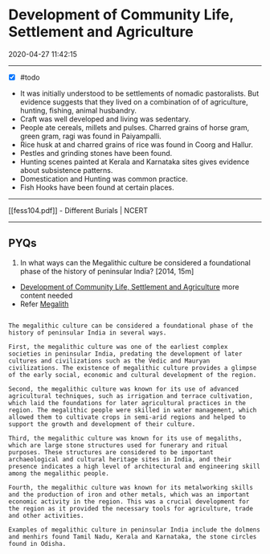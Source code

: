 # Development of Community Life, Settlement and Agriculture

2020-04-27 11:42:15

---

- [x] #todo
- It was initially understood to be settlements of nomadic pastoralists. But evidence suggests that they lived on a combination of of agriculture, hunting, fishing, animal husbandry.
- Craft was well developed and living was sedentary.
- People ate cereals, millets and pulses. Charred grains of horse gram, green gram, ragi was found in Paiyampalli.
- Rice husk at and charred grains of rice was found in Coorg and Hallur.
- Pestles and grinding stones have been found.
- Hunting scenes painted at Kerala and Karnataka sites gives evidence about subsistence patterns.
- Domestication and Hunting was common practice.
- Fish Hooks have been found at certain places.

---

[[fess104.pdf]] - Different Burials | NCERT

---

## PYQs

1. In what ways can the Megalithic culture be considered a foundational phase of the history of peninsular India? [2014, 15m]
- [Development of Community Life, Settlement and Agriculture](onenote:[[Development]]%20of%20Community%20Life,%20Settlement%20and%20Agriculture&section-id={B8B19AAA-7349-4B9E-8667-DD2BA2EDC05C}&page-id={1D2F609C-2E98-40A5-BD13-5F8E03E88996}&end&base-path=https://d.docs.live.net/bbc8be5bd337910c/Documents/History%20Optional/Ancient%20History/Part%20I/Megalithic%20Culture.one) more content needed
- Refer [Megalith](onenote:....Things%20to%20Note.one#Megalith&section-id={DFAC8016-FF28-45C2-BD61-9F262527F659}&page-id={1DC85863-04B6-43AF-8D4E-EBB7C9599E7A}&end&base-path=https://d.docs.live.net/bbc8be5bd337910c/Documents/History%20Optional)

```ad-Answer

The megalithic culture can be considered a foundational phase of the history of peninsular India in several ways.

First, the megalithic culture was one of the earliest complex societies in peninsular India, predating the development of later cultures and civilizations such as the Vedic and Mauryan civilizations. The existence of megalithic culture provides a glimpse of the early social, economic and cultural development of the region.

Second, the megalithic culture was known for its use of advanced agricultural techniques, such as irrigation and terrace cultivation, which laid the foundations for later agricultural practices in the region. The megalithic people were skilled in water management, which allowed them to cultivate crops in semi-arid regions and helped to support the growth and development of their culture.

Third, the megalithic culture was known for its use of megaliths, which are large stone structures used for funerary and ritual purposes. These structures are considered to be important archaeological and cultural heritage sites in India, and their presence indicates a high level of architectural and engineering skill among the megalithic people.

Fourth, the megalithic culture was known for its metalworking skills and the production of iron and other metals, which was an important economic activity in the region. This was a crucial development for the region as it provided the necessary tools for agriculture, trade and other activities.

Examples of megalithic culture in peninsular India include the dolmens and menhirs found Tamil Nadu, Kerala and Karnataka, the stone circles found in Odisha.

```
